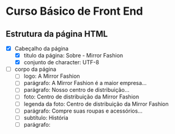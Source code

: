 # Curso Básico de Front End
## Estrutura da página HTML
- [x] Cabeçalho da página
  - [x] titulo da página: Sobre - Mirror Fashion
  - [x] conjunto de character: UTF-8
- [ ] corpo da página
  - [ ] logo: A Mirror Fashion
  - [ ] parágrafo: A Mirror Fashion é a maior empresa...
  - [ ] parágrafo: Nosso centro de distribuição...
  - [ ] foto: Centro de distribuição da Mirror Fashion
  - [ ] legenda da foto: Centro de distribuição da Mirror Fashion
  - [ ] parágrafo: Compre suas roupas e acessórios...
  - [ ] subtítulo: História
  - [ ] parágrafo: 